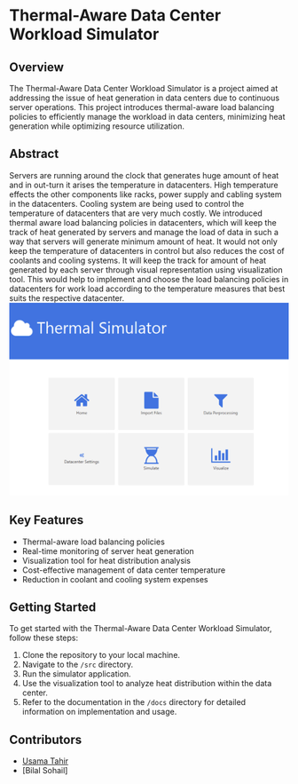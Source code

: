 # Thermal-Aware Data Center Workload Simulator

## Overview
The Thermal-Aware Data Center Workload Simulator is a project aimed at addressing the issue of heat generation in data centers due to continuous server operations. This project introduces thermal-aware load balancing policies to efficiently manage the workload in data centers, minimizing heat generation while optimizing resource utilization.

## Abstract
Servers are running around the clock that generates huge amount of heat and in out-turn it arises the temperature in datacenters. High temperature effects the other components like racks, power supply and cabling system in the datacenters. Cooling system are being used to control the temperature of datacenters that are very much costly. We introduced thermal aware load balancing policies in datacenters, which will keep the track of heat generated by servers and manage the load of data in such a way that servers will generate minimum amount of heat. It would not only keep the temperature of datacenters in control but also reduces the cost of coolants and cooling systems. It will keep the track for amount of heat generated by each server through visual representation using visualization tool. This would help to implement and choose the load balancing policies in datacenters for work load according to the temperature measures that best suits the respective datacenter.
![Snapshot of Simulator](https://github.com/Usama00004/Bachelors-FYP/blob/master/Images/Simulator_image.png)

## Key Features
- Thermal-aware load balancing policies
- Real-time monitoring of server heat generation
- Visualization tool for heat distribution analysis
- Cost-effective management of data center temperature
- Reduction in coolant and cooling system expenses


## Getting Started
To get started with the Thermal-Aware Data Center Workload Simulator, follow these steps:

1. Clone the repository to your local machine.
2. Navigate to the `/src` directory.
3. Run the simulator application.
4. Use the visualization tool to analyze heat distribution within the data center.
5. Refer to the documentation in the `/docs` directory for detailed information on implementation and usage.

## Contributors
- [Usama Tahir](https://github.com/yourusername)
- [Bilal Sohail]

